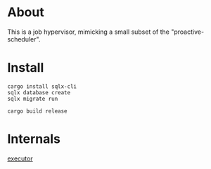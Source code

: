 # About

This is a job hypervisor,
mimicking a small subset of the "proactive-scheduler".


# Install
```
cargo install sqlx-cli
sqlx database create
sqlx migrate run 

cargo build release
```

# Internals
[executor](/doc/executor.md)
